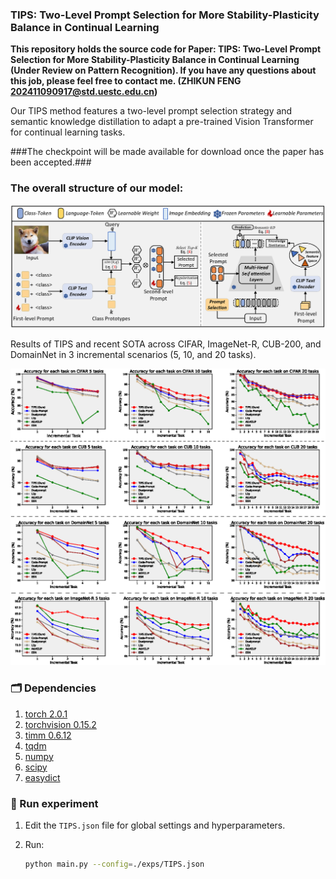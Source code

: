 ### TIPS: Two-Level Prompt Selection for More Stability-Plasticity Balance in Continual Learning

**This repository holds the source code for Paper: TIPS: Two-Level Prompt Selection for More Stability-Plasticity Balance in Continual
Learning (Under Review on Pattern Recognition). If you have any questions about this job, please feel free to contact me. (ZHIKUN FENG 202411090917@std.uestc.edu.cn)**

Our TIPS method features a two-level prompt selection strategy and semantic knowledge distillation to adapt a pre-trained Vision Transformer for continual learning tasks.

###The checkpoint will be made available for download once the paper has been accepted.###

### The overall structure of our model:
<p align="center">
<img src="overall.png"  width="800px">
</p>


Results of TIPS and recent SOTA across CIFAR, ImageNet-R, CUB-200, and DomainNet in 3 incremental scenarios (5, 10, and 20 tasks).
<p align="center">
<img src="result.png"  width="670px">
</p>


### 🗂️ Dependencies

1. [torch 2.0.1](https://github.com/pytorch/pytorch)
2. [torchvision 0.15.2](https://github.com/pytorch/vision)
3. [timm 0.6.12](https://github.com/huggingface/pytorch-image-models)
4. [tqdm](https://github.com/tqdm/tqdm)
5. [numpy](https://github.com/numpy/numpy)
6. [scipy](https://github.com/scipy/scipy)
7. [easydict](https://github.com/makinacorpus/easydict)


### 🔑 Run experiment

1. Edit the `TIPS.json` file for global settings and hyperparameters.
2. Run:

    ```bash
    python main.py --config=./exps/TIPS.json
    ```
